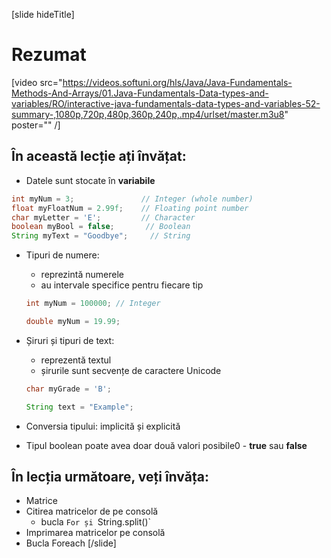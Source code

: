 [slide hideTitle]
# Rezumat

[video src="https://videos.softuni.org/hls/Java/Java-Fundamentals-Methods-And-Arrays/01.Java-Fundamentals-Data-types-and-variables/RO/interactive-java-fundamentals-data-types-and-variables-52-summary-,1080p,720p,480p,360p,240p,.mp4/urlset/master.m3u8" poster="" /]

## În această lecție ați învățat:

   - Datele sunt stocate în **variabile**

  ```java
  int myNum = 3;               // Integer (whole number)
  float myFloatNum = 2.99f;    // Floating point number
  char myLetter = 'E';         // Character
  boolean myBool = false;       // Boolean
  String myText = "Goodbye";     // String
  ```

  
  - Tipuri de numere:
     - reprezintă  numerele
     - au intervale specifice pentru fiecare tip

    ```java
    int myNum = 100000; // Integer
    ```
    
    ```java
    double myNum = 19.99;
    ```

  - Șiruri și tipuri de text:
     - reprezentă textul
     - șirurile sunt secvențe de caractere Unicode


    ```java
    char myGrade = 'B';
    ```

    ```java
    String text = "Example";
    ```

  - Conversia tipului: implicită și explicită
  - Tipul boolean poate avea doar două valori posibile0 - **true** sau **false**

  ## În lecția următoare, veți învăța:
   - Matrice
   - Citirea matricelor de pe consolă
     - bucla `For și `String.split()`
   - Imprimarea matricelor pe consolă
   - Bucla Foreach
[/slide]



